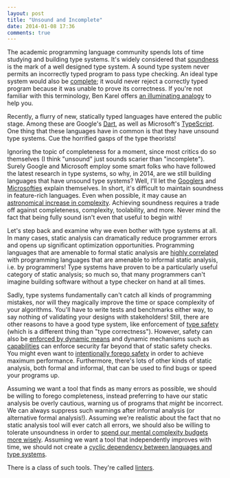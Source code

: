 ```yaml
---
layout: post
title: "Unsound and Incomplete"
date: 2014-01-08 17:36
comments: true
---
```


The academic programming language community spends lots of time studying and
building type systems. It's widely considered that [soundness][1] is the mark
of a well designed type system. A sound type system never permits an
incorrectly typed program to pass type checking. An ideal type system would
also be [complete][2]; it would never reject a correctly typed program because
it was unable to prove its correctness. If you're not familiar with this
terminology, Ben Karel offers [an illuminating analogy][3] to help you.

Recently, a flurry of new, statically typed languages have entered the public
stage. Among these are Google's [Dart][4], as well as Microsoft's
[TypeScript][5]. One thing that these languages have in common is that they
have unsound type systems. Cue the horrified gasps of the type theorists!

Ignoring the topic of completeness for a moment, since most critics do so
themselves (I think "unsound" just sounds scarier than "incomplete"). Surely
Google and Microsoft employ some smart folks who have followed the latest
research in type systems, so why, in 2014, are we still building languages
that have unsound type systems? Well, I'll let the [Googlers][6] and
[Microsofties][7] explain themselves. In short, it's difficult to maintain
soundness in feature-rich languages. Even when possible, it may cause an
[astronomical increase in complexity][8]. Achieving soundness requires
a trade off against completeness, complexity, toolability, and more. Never
mind the fact that being fully sound isn't even that useful to begin with!

Let's step back and examine why we even bother with type systems at all.
In many cases, static analysis can dramatically reduce programmer errors and
opens up significant optimization opportunities. Programming languages that
are amenable to formal static analysis are [highly correlated][9] with
programming languages that are amenable to informal static analysis, i.e. by
programmers! Type systems have proven to be a particularly useful category of
static analysis; so much so, that many programmers can't imagine building
software without a type checker on hand at all times.

Sadly, type systems fundamentally can't catch all kinds of programming
mistakes, nor will they magically improve the time or space complexity of your
algorithms. You'll have to write tests and benchmarks either way, to say
nothing of validating your designs with stakeholders! Still, there are other
reasons to have a good type system, like enforcement of [type safety][10]
(which is a different thing than "type correctness"). However, safety can also
be [enforced by dynamic means][11] and dynamic mechanisms such as
[capabilities][12] can enforce security far beyond that of static safety
checks. You might even want to [intentionally forego safety][13] in order to
achieve maximum performance. Furthermore, there's lots of other kinds of
static analysis, both formal and informal, that can be used to find bugs or
speed your programs up.

Assuming we want a tool that finds as many errors as possible, we should be
willing to forego completeness, instead preferring to have our static analysis
be overly cautious, warning us of programs that *might* be incorrect. We can
always suppress such warnings after informal analysis (or alternative formal
analysis!). Assuming we're realistic about the fact that no static analysis
tool will ever catch all errors, we should also be willing to tolerate
unsoundness in order to [spend our mental complexity budgets more wisely][14].
Assuming we want a tool that independently improves with time, we should not
create a [cyclic dependency between languages and type systems][15].

There is a class of such tools. They're called [linters][16].

[1]: http://en.wikipedia.org/wiki/Soundness
[2]: http://en.wikipedia.org/wiki/Completeness#Logical_completeness
[3]: http://eschew.wordpress.com/2009/08/31/sound-and-complete/
[4]: http://www.dartlang.org/
[5]: http://www.typescriptlang.org/
[6]: https://www.dartlang.org/articles/why-dart-types/
[7]: https://typescript.codeplex.com/discussions/428572
[8]: http://i.imgur.com/YAls4tQ.png
[9]: http://www.cse.chalmers.se/~nad/publications/danielsson-et-al-popl2006.html
[10]: http://en.wikipedia.org/wiki/Type_safety
[11]: http://docs.oracle.com/javase/7/docs/api/java/lang/ClassCastException.html
[12]: http://erights.org/elib/capability/ode/ode-capabilities.html
[13]: http://msdn.microsoft.com/en-us/library/t2yzs44b.aspx
[14]: http://www.haskell.org/haskellwiki/Hoare_Property
[15]: http://bracha.org/pluggableTypesPosition.pdf
[16]: http://en.wikipedia.org/wiki/Lint_(software)
